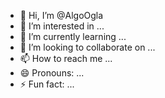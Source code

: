 - 👋 Hi, I’m @AlgoOgla
- 👀 I’m interested in ...
- 🌱 I’m currently learning ...
- 💞️ I’m looking to collaborate on ...
- 📫 How to reach me ...
- 😄 Pronouns: ...
- ⚡ Fun fact: ...

<!---
AlgoOgla/AlgoOgla is a ✨ special ✨ repository because its `README.md` (this file) appears on your GitHub profile.
You can click the Preview link to take a look at your changes.
--->
